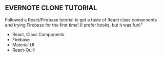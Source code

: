 ## EVERNOTE CLONE TUTORIAL
Followed a React/Firebase tutorial to get a taste of React class components and trying Firebase for the first time! (I prefer hooks, but it was fun)"

* React, Class Components
* Firebase
* Material UI
* React-Quill